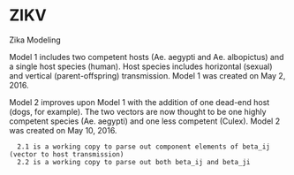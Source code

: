 # ZIKV
Zika Modeling

Model 1 includes two competent hosts (Ae. aegypti and Ae. albopictus) and a single host species (human). Host species includes horizontal (sexual) and vertical (parent-offspring) transmission.  Model 1 was created on May 2, 2016.

Model 2 improves upon Model 1 with the addition of one dead-end host (dogs, for example). The two vectors are now thought to be one highly competent species (Ae. aegypti) and one less competent (Culex). Model 2 was created on May 10, 2016.

      2.1 is a working copy to parse out component elements of beta_ij (vector to host transmission)
      2.2 is a working copy to parse out both beta_ij and beta_ji
